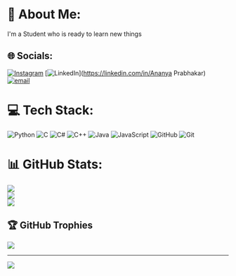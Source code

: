 # 💫 About Me:
I'm a Student who is ready to learn new things


## 🌐 Socials:
[![Instagram](https://img.shields.io/badge/Instagram-%23E4405F.svg?logo=Instagram&logoColor=white)](https://instagram.com/_ananya_prabhakar._.14) [![LinkedIn](https://img.shields.io/badge/LinkedIn-%230077B5.svg?logo=linkedin&logoColor=white)](https://linkedin.com/in/Ananya Prabhakar) [![email](https://img.shields.io/badge/Email-D14836?logo=gmail&logoColor=white)](mailto:ananyaprabhakar1618@gmail.com ) 

# 💻 Tech Stack:
![Python](https://img.shields.io/badge/python-3670A0?style=flat-square&logo=python&logoColor=ffdd54) ![C](https://img.shields.io/badge/c-%2300599C.svg?style=flat-square&logo=c&logoColor=white) ![C#](https://img.shields.io/badge/c%23-%23239120.svg?style=flat-square&logo=csharp&logoColor=white) ![C++](https://img.shields.io/badge/c++-%2300599C.svg?style=flat-square&logo=c%2B%2B&logoColor=white) ![Java](https://img.shields.io/badge/java-%23ED8B00.svg?style=flat-square&logo=openjdk&logoColor=white) ![JavaScript](https://img.shields.io/badge/javascript-%23323330.svg?style=flat-square&logo=javascript&logoColor=%23F7DF1E) ![GitHub](https://img.shields.io/badge/github-%23121011.svg?style=flat-square&logo=github&logoColor=white) ![Git](https://img.shields.io/badge/git-%23F05033.svg?style=flat-square&logo=git&logoColor=white)
# 📊 GitHub Stats:
![](https://github-readme-stats.vercel.app/api?username=rkananyaprabhakar&theme=dark&hide_border=false&include_all_commits=false&count_private=false)<br/>
![](https://nirzak-streak-stats.vercel.app/?user=rkananyaprabhakar&theme=dark&hide_border=false)<br/>
![](https://github-readme-stats.vercel.app/api/top-langs/?username=rkananyaprabhakar&theme=dark&hide_border=false&include_all_commits=false&count_private=false&layout=compact)

## 🏆 GitHub Trophies
![](https://github-profile-trophy.vercel.app/?username=rkananyaprabhakar&theme=radical&no-frame=true&no-bg=true&margin-w=4)

---
[![](https://visitcount.itsvg.in/api?id=rkananyaprabhakar&icon=0&color=0)](https://visitcount.itsvg.in)

<!-- Proudly created with GPRM ( https://gprm.itsvg.in ) -->
